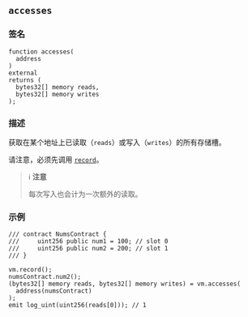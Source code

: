 ## `accesses`

### 签名

```solidity
function accesses(
  address
)
external
returns (
  bytes32[] memory reads,
  bytes32[] memory writes
);
```

### 描述

获取在某个地址上已读取（`reads`）或写入（`writes`）的所有存储槽。

请注意，必须先调用 [`record`](./record.md)。

> ℹ️ **注意**
>
> 每次写入也会计为一次额外的读取。

### 示例

```solidity
/// contract NumsContract {
///     uint256 public num1 = 100; // slot 0
///     uint256 public num2 = 200; // slot 1
/// }

vm.record();
numsContract.num2();
(bytes32[] memory reads, bytes32[] memory writes) = vm.accesses(
  address(numsContract)
);
emit log_uint(uint256(reads[0])); // 1
```